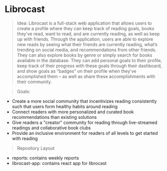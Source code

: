 # Librocast


> Idea: 
Librocast is a full-stack web application that allows users to create a profile where they can keep track of reading goals, books they’ve read, want to read, and are currently reading, as well as keep up with friends. Through the application, users are able to explore new reads by seeing what their friends are currently reading, what’s trending on social media, and recommendations from other friends. They can also explore books by genre or simply search for books available in the database. They can add personal goals to their profile, keep track of their progress with these goals through their dashboard, and show goals as “badges” on their profile when they’ve accomplished them – as well as share these accomplishments with their community.


> Goals:
- Create a more social community that incentivizes reading consistently such that users form healthy habits around reading
- Connect readers with more personalized and curated book recommendations than existing solutions
- Give readers a "creator" community for reading through live-streamed readings and collaborative book clubs
- Provide an inclusive environment for readers of all levels to get started with reading

> Repository Layout
- reports: contains weekly reports
- librocast-app: contains react app for librocast
